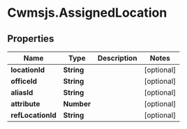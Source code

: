 # Cwmsjs.AssignedLocation

## Properties

Name | Type | Description | Notes
------------ | ------------- | ------------- | -------------
**locationId** | **String** |  | [optional] 
**officeId** | **String** |  | [optional] 
**aliasId** | **String** |  | [optional] 
**attribute** | **Number** |  | [optional] 
**refLocationId** | **String** |  | [optional] 


